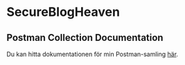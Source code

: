 ﻿# SecureBlogHeaven


## Postman Collection Documentation
Du kan hitta dokumentationen för min Postman-samling [här]([din-genererade-länk](https://documenter.getpostman.com/view/33076776/2sA3QzYnvU)).
